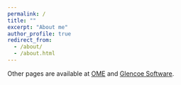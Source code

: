 ```yaml
---
permalink: /
title: ""
excerpt: "About me"
author_profile: true
redirect_from: 
  - /about/
  - /about.html
---
```


Other pages are available at
[OME](https://www.openmicroscopy.org/site/about/development-teams/jason)
and
[Glencoe Software](https://www.glencoesoftware.com/about/team/).

<script src="http://gist.github.com/1388145.js"></script>

